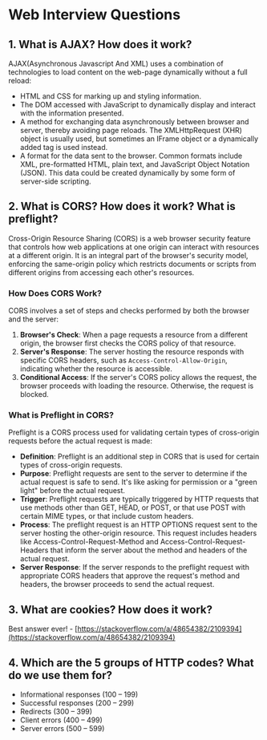 # Web Interview Questions

## 1. What is AJAX? How does it work?

AJAX(Asynchronous Javascript And XML) uses a combination of technologies to load content on the web-page dynamically  without a full reload:
- HTML and CSS for marking up and styling information.
- The DOM accessed with JavaScript to dynamically display and interact with the information presented.
- A method for exchanging data asynchronously between browser and server, thereby avoiding page reloads. The XMLHttpRequest (XHR) object is usually used, but sometimes an IFrame object or a dynamically added tag is used instead.
- A format for the data sent to the browser. Common formats include XML, pre-formatted HTML, plain text, and JavaScript Object Notation (JSON). This data could be created dynamically by some form of server-side scripting.

## 2. What is CORS? How does it work? What is preflight?

Cross-Origin Resource Sharing (CORS) is a web browser security feature that controls how web applications at one origin can interact with resources at a different origin. It is an integral part of the browser's security model, enforcing the same-origin policy which restricts documents or scripts from different origins from accessing each other's resources.

### How Does CORS Work?

CORS involves a set of steps and checks performed by both the browser and the server:

1. **Browser's Check**: When a page requests a resource from a different origin, the browser first checks the CORS policy of that resource.
2. **Server's Response**: The server hosting the resource responds with specific CORS headers, such as `Access-Control-Allow-Origin`, indicating whether the resource is accessible.
3. **Conditional Access**: If the server's CORS policy allows the request, the browser proceeds with loading the resource. Otherwise, the request is blocked.

### What is Preflight in CORS?

Preflight is a CORS process used for validating certain types of cross-origin requests before the actual request is made:

- **Definition**: Preflight is an additional step in CORS that is used for certain types of cross-origin requests.
- **Purpose**: Preflight requests are sent to the server to determine if the actual request is safe to send. It's like asking for permission or a "green light" before the actual request.
- **Trigger**: Preflight requests are typically triggered by HTTP requests that use methods other than GET, HEAD, or POST, or that use POST with certain MIME types, or that include custom headers.
- **Process**: The preflight request is an HTTP OPTIONS request sent to the server hosting the other-origin resource. This request includes headers like Access-Control-Request-Method and Access-Control-Request-Headers that inform the server about the method and headers of the actual request.
- **Server Response**: If the server responds to the preflight request with appropriate CORS headers that approve the request's method and headers, the browser proceeds to send the actual request.

## 3. What are cookies? How does it work?

Best answer ever! - [https://stackoverflow.com/a/48654382/2109394](https://stackoverflow.com/a/48654382/2109394)

## 4. Which are the 5 groups of HTTP codes? What do we use them for?

- Informational responses (100 – 199)
- Successful responses (200 – 299)
- Redirects (300 – 399)
- Client errors (400 – 499)
- Server errors (500 – 599)
